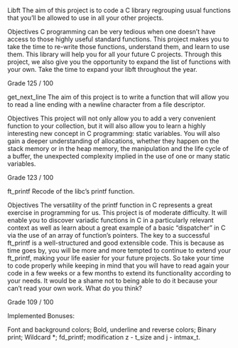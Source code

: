 Libft
The aim of this project is to code a C library regrouping usual functions that you’ll be allowed to use in all your other projects.

Objectives
C programming can be very tedious when one doesn’t have access to those highly useful standard functions. This project makes you to take the time to re-write those functions, understand them, and learn to use them. This library will help you for all your future C projects.
Through this project, we also give you the opportunity to expand the list of functions with your own. Take the time to expand your libft throughout the year.

Grade
125 / 100

get_next_line
The aim of this project is  to write a function that will allow you to read a line ending with a newline character from a file descriptor.

Objectives
This project will not only allow you to add a very convenient function to your collection, but it will also allow you to learn a highly interesting new concept in C programming:
static variables. 
You will also gain a deeper understanding of allocations, whether they happen on the stack memory or in the heap memory, the manipulation and the life cycle of a buffer, the unexpected complexity implied in the use of one or many static variables.

Grade
123 / 100

ft_printf
Recode of the libc’s printf function.

Objectives
The versatility of the printf function in C represents a great exercise in programming for us. This project is of moderate difficulty. It will enable you to discover variadic functions in C in a particularly relevant context as well as learn about a great example of a basic “dispatcher” in C via the use of an array of function’s pointers.
The key to a successful ft_printf is a well-structured and good extensible code. This is because as time goes by, you will be more and more tempted to continue to extend your ft_printf, making your life easier for your future projects. So take your time to
code properly while keeping in mind that you will have to read again your code in a few weeks or a few months to extend its functionality according to your needs. It would be a shame not to being able to do it because your can’t read your own work. What do you think?

Grade
109 / 100

Implemented Bonuses:

Font and background colors;
Bold, underline and reverse colors;
Binary print;
Wildcard *;
fd_printf;
modification z - t_size and j - intmax_t.
